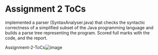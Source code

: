# Assignment 2 ToCs
implemented a parser (SyntaxAnalyser.java) that checks the syntactic correctness of a simplified subset of the Java programming language and builds a parse tree representing the program. Scored full marks with the code, and the report.

 Assignment-2-ToCs![image](https://user-images.githubusercontent.com/108785555/194742673-97639a44-929e-4a40-af37-a345122da6cc.png)
